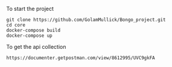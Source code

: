 To start the project 
```shell
git clone https://github.com/GolamMullick/Bongo_project.git
cd core
docker-compose build
docker-compose up
```

To get the api collection
```shell
https://documenter.getpostman.com/view/8612995/UVC9gkFA
```



